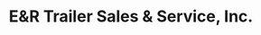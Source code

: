 ---
title: "E&R Trailer Sales & Service, Inc."
url: /lima/eandr-trailer-sales-and-service-inc/
shop: trailer
---